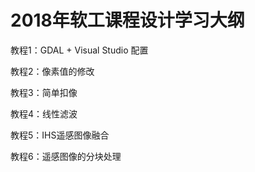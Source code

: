 # 2018年软工课程设计学习大纲

教程1：GDAL + Visual Studio 配置

教程2：像素值的修改

教程3：简单扣像

教程4：线性滤波

教程5：IHS遥感图像融合

教程6：遥感图像的分块处理
